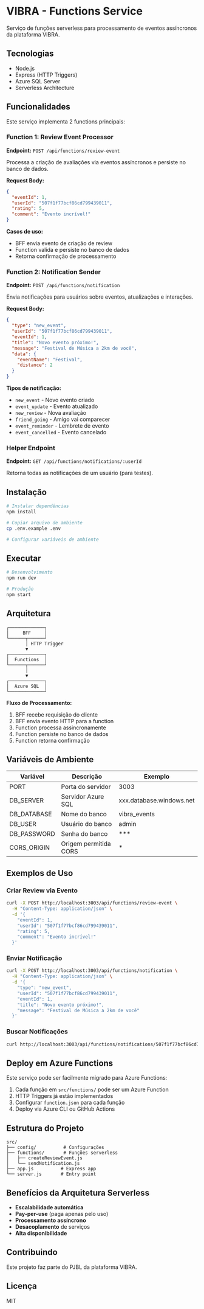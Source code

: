 # VIBRA - Functions Service

Serviço de funções serverless para processamento de eventos assíncronos da plataforma VIBRA.

## Tecnologias

- Node.js
- Express (HTTP Triggers)
- Azure SQL Server
- Serverless Architecture

## Funcionalidades

Este serviço implementa 2 functions principais:

### Function 1: Review Event Processor
**Endpoint:** `POST /api/functions/review-event`

Processa a criação de avaliações via eventos assíncronos e persiste no banco de dados.

**Request Body:**
```json
{
  "eventId": 1,
  "userId": "507f1f77bcf86cd799439011",
  "rating": 5,
  "comment": "Evento incrível!"
}
```

**Casos de uso:**
- BFF envia evento de criação de review
- Function valida e persiste no banco de dados
- Retorna confirmação de processamento

### Function 2: Notification Sender
**Endpoint:** `POST /api/functions/notification`

Envia notificações para usuários sobre eventos, atualizações e interações.

**Request Body:**
```json
{
  "type": "new_event",
  "userId": "507f1f77bcf86cd799439011",
  "eventId": 1,
  "title": "Novo evento próximo!",
  "message": "Festival de Música a 2km de você",
  "data": {
    "eventName": "Festival",
    "distance": 2
  }
}
```

**Tipos de notificação:**
- `new_event` - Novo evento criado
- `event_update` - Evento atualizado
- `new_review` - Nova avaliação
- `friend_going` - Amigo vai comparecer
- `event_reminder` - Lembrete de evento
- `event_cancelled` - Evento cancelado

### Helper Endpoint
**Endpoint:** `GET /api/functions/notifications/:userId`

Retorna todas as notificações de um usuário (para testes).

## Instalação

```bash
# Instalar dependências
npm install

# Copiar arquivo de ambiente
cp .env.example .env

# Configurar variáveis de ambiente
```

## Executar

```bash
# Desenvolvimento
npm run dev

# Produção
npm start
```

## Arquitetura

```
┌─────────────┐
│     BFF     │
└──────┬──────┘
       │ HTTP Trigger
       ▼
┌─────────────┐
│  Functions  │
└──────┬──────┘
       │
       ▼
┌─────────────┐
│  Azure SQL  │
└─────────────┘
```

**Fluxo de Processamento:**

1. BFF recebe requisição do cliente
2. BFF envia evento HTTP para a function
3. Function processa assincronamente
4. Function persiste no banco de dados
5. Function retorna confirmação

## Variáveis de Ambiente

| Variável | Descrição | Exemplo |
|----------|-----------|---------|
| PORT | Porta do servidor | 3003 |
| DB_SERVER | Servidor Azure SQL | xxx.database.windows.net |
| DB_DATABASE | Nome do banco | vibra_events |
| DB_USER | Usuário do banco | admin |
| DB_PASSWORD | Senha do banco | *** |
| CORS_ORIGIN | Origem permitida CORS | * |

## Exemplos de Uso

### Criar Review via Evento

```bash
curl -X POST http://localhost:3003/api/functions/review-event \
  -H "Content-Type: application/json" \
  -d '{
    "eventId": 1,
    "userId": "507f1f77bcf86cd799439011",
    "rating": 5,
    "comment": "Evento incrível!"
  }'
```

### Enviar Notificação

```bash
curl -X POST http://localhost:3003/api/functions/notification \
  -H "Content-Type: application/json" \
  -d '{
    "type": "new_event",
    "userId": "507f1f77bcf86cd799439011",
    "eventId": 1,
    "title": "Novo evento próximo!",
    "message": "Festival de Música a 2km de você"
  }'
```

### Buscar Notificações

```bash
curl http://localhost:3003/api/functions/notifications/507f1f77bcf86cd799439011
```

## Deploy em Azure Functions

Este serviço pode ser facilmente migrado para Azure Functions:

1. Cada função em `src/functions/` pode ser um Azure Function
2. HTTP Triggers já estão implementados
3. Configurar `function.json` para cada função
4. Deploy via Azure CLI ou GitHub Actions

## Estrutura do Projeto

```
src/
├── config/          # Configurações
├── functions/       # Funções serverless
│   ├── createReviewEvent.js
│   └── sendNotification.js
├── app.js          # Express app
└── server.js       # Entry point
```

## Benefícios da Arquitetura Serverless

- **Escalabilidade automática**
- **Pay-per-use** (paga apenas pelo uso)
- **Processamento assíncrono**
- **Desacoplamento** de serviços
- **Alta disponibilidade**

## Contribuindo

Este projeto faz parte do PJBL da plataforma VIBRA.

## Licença

MIT
